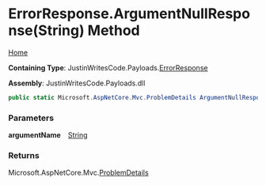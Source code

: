 # ErrorResponse\.ArgumentNullResponse\(String\) Method

[Home](../../../README.md)

**Containing Type**: JustinWritesCode\.Payloads\.[ErrorResponse](../README.md)

**Assembly**: JustinWritesCode\.Payloads\.dll

```csharp
public static Microsoft.AspNetCore.Mvc.ProblemDetails ArgumentNullResponse(string argumentName)
```

### Parameters

**argumentName** &ensp; [String](https://docs.microsoft.com/en-us/dotnet/api/system.string)

### Returns

Microsoft\.AspNetCore\.Mvc\.[ProblemDetails](https://docs.microsoft.com/en-us/dotnet/api/microsoft.aspnetcore.mvc.problemdetails)

